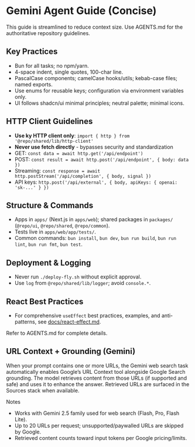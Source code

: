 # Gemini Agent Guide (Concise)

This guide is streamlined to reduce context size. Use AGENTS.md for the authoritative repository guidelines.

## Key Practices

- Bun for all tasks; no npm/yarn.
- 4-space indent, single quotes, 100-char line.
- PascalCase components; camelCase hooks/utils; kebab-case files; named exports.
- Use enums for reusable keys; configuration via environment variables only.
- UI follows shadcn/ui minimal principles; neutral palette; minimal icons.

## HTTP Client Guidelines

- **Use ky HTTP client only**: `import { http } from '@repo/shared/lib/http-client'`
- **Never use fetch directly** - bypasses security and standardization
- GET: `const data = await http.get('/api/endpoint')`
- POST: `const result = await http.post('/api/endpoint', { body: data })`
- Streaming: `const response = await http.postStream('/api/completion', { body, signal })`
- API keys: `http.post('/api/external', { body, apiKeys: { openai: 'sk-...' } })`

## Structure & Commands

- Apps in `apps/` (Next.js in `apps/web`); shared packages in `packages/` (`@repo/ui`, `@repo/shared`, `@repo/common`).
- Tests live in `apps/web/app/tests/`.
- Common commands: `bun install`, `bun dev`, `bun run build`, `bun run lint`, `bun run fmt`, `bun test`.

## Deployment & Logging

- Never run `./deploy-fly.sh` without explicit approval.
- Use `log` from `@repo/shared/lib/logger`; avoid `console.*`.

## React Best Practices

- For comprehensive `useEffect` best practices, examples, and anti-patterns, see [docs/react-effect.md](./docs/react-effect.md).

Refer to AGENTS.md for complete details.

## URL Context + Grounding (Gemini)

When your prompt contains one or more URLs, the Gemini web search task automatically enables Google’s URL Context tool alongside Google Search grounding. The model retrieves content from those URLs (if supported and safe) and uses it to enhance the answer. Retrieved URLs are surfaced in the Sources stack when available.

Notes

- Works with Gemini 2.5 family used for web search (Flash, Pro, Flash Lite).
- Up to 20 URLs per request; unsupported/paywalled URLs are skipped by Google.
- Retrieved content counts toward input tokens per Google pricing/limits.
